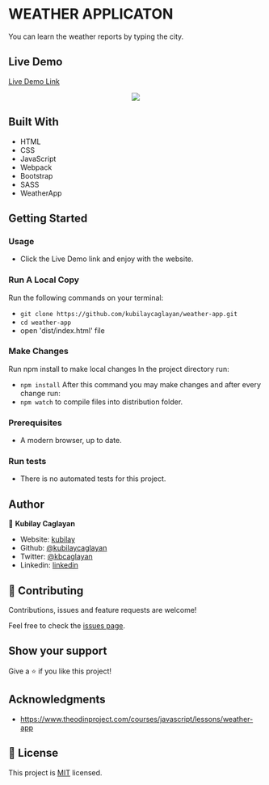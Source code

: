 # WEATHER APPLICATON

You can learn the weather reports by typing the city.

## Live Demo

[Live Demo Link](https://rawcdn.githack.com/kubilaycaglayan/weather-app/7005b893d1a36b916d0adaff6976155edcf4ef15/dist/index.html)

<p align="center">
  <img src="https://user-images.githubusercontent.com/60448833/88192695-82f31580-cc45-11ea-896d-5c7ca3f0348d.gif">
</p>

## Built With

- HTML
- CSS
- JavaScript
- Webpack
- Bootstrap
- SASS
- WeatherApp

## Getting Started

### Usage

- Click the Live Demo link and enjoy with the website.

### Run A Local Copy

Run the following commands on your terminal:
- `git clone https://github.com/kubilaycaglayan/weather-app.git`
- `cd weather-app`
- open 'dist/index.html' file

### Make Changes

Run npm install to make local changes
In the project directory run:
- `npm install`
After this command you may make changes and after every change run:
- `npm watch` to compile files into distribution folder.

### Prerequisites

- A modern browser, up to date.

### Run tests

- There is no automated tests for this project.

## Author

👤 **Kubilay Caglayan**

- Website: [kubilay](https://kubilaycaglayan.com)
- Github: [@kubilaycaglayan](https://github.com/kubilaycaglayan)
- Twitter: [@kbcaglayan](https://twitter.com/kbcaglayan)
- Linkedin: [linkedin](https://linkedin.com/in/kubilaycaglayan)

## 🤝 Contributing

Contributions, issues and feature requests are welcome!

Feel free to check the [issues page](https://github.com/kubilaycaglayan/weather-app/issues).

## Show your support

Give a ⭐️ if you like this project!

## Acknowledgments

- https://www.theodinproject.com/courses/javascript/lessons/weather-app

## 📝 License

This project is [MIT](LICENSE) licensed.
